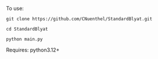 To use:

```git clone https://github.com/CNuenthel/StandardBlyat.git```

```cd StandardBlyat```

```python main.py```

Requires:
python3.12+
